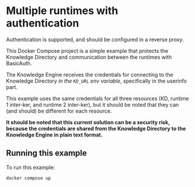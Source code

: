 # Multiple runtimes with authentication

Authentication is supported, and should be configured in a reverse proxy.

This Docker Compose project is a simple example that protects the Knowledge Directory and communication between the runtimes with BasicAuth.

The Knowledge Engine receives the credentials for connecting to the Knowledge Directory *in the `KD_URL` env variable*, specifically in the userinfo part.

This example uses the same credentials for all three resources (KD, runtime 1 inter-ker, and runtime 2 inter-ker), but it should be noted that they can (and should) be different for each resource.

__It should be noted that this current solution can be a security risk, because the credentials are shared from the Knowledge Directory to the Knowledge Engine in plain text format.__

## Running this example

To run this example:

```bash
docker compose up
```

